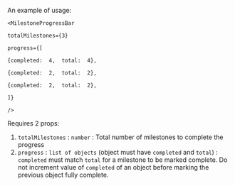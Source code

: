 An example of usage:

    <MilestoneProgressBar
    
    totalMilestones={3}
    
    progress={[
    
    {completed:  4,  total:  4},
    
    {completed:  2,  total:  2},
    
    {completed:  2,  total:  2},
    
    ]}
    
    />

Requires 2 props:
1) `totalMilestones` : `number` : Total number of milestones to complete the progress
2) `progress` : `list of objects` (object must have `completed` and `total`)  : `completed` must match `total` for a milestone to be marked complete. Do not increment value of `completed` of an object before marking the previous object fully complete.